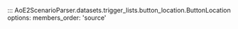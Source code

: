 ::: AoE2ScenarioParser.datasets.trigger_lists.button_location.ButtonLocation
    options:
      members_order: 'source'